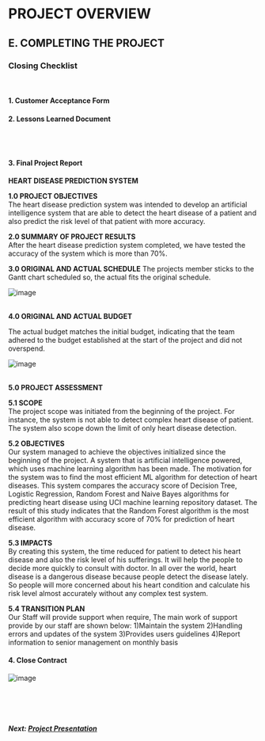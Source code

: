 # PROJECT OVERVIEW

## E. COMPLETING THE PROJECT
### Closing Checklist
<br>

#### 1. Customer Acceptance Form <br>


#### 2. Lessons Learned Document <br>

<br><br>
#### 3. Final Project Report
**HEART DISEASE PREDICTION SYSTEM**

**1.0 PROJECT OBJECTIVES** <br>
The heart disease prediction system was intended to develop an artificial intelligence system that are able to detect the heart disease of a patient and also predict the risk level of that patient with more accuracy. 

**2.0 SUMMARY OF PROJECT RESULTS** <br>
After the heart disease prediction system completed, we have tested the accuracy of the system which is more than 70%.

**3.0 ORIGINAL AND ACTUAL SCHEDULE**
The projects member sticks to the Gantt chart scheduled so, the actual fits the original schedule.

![image](https://user-images.githubusercontent.com/121602283/211955126-0ea88680-dec2-43af-b959-952bf395bb6b.png) <br><br>

**4.0 ORIGINAL AND ACTUAL BUDGET**

The actual budget matches the initial budget, indicating that the team adhered to the budget established at the start of the project and did not overspend.

![image](https://user-images.githubusercontent.com/121602283/211954937-6a445d9c-0e5e-4374-864a-fbd6b1406564.png) <br><br>

**5.0 PROJECT ASSESSMENT**

**5.1 SCOPE** <br>
The project scope was initiated from the beginning of the project. For instance, the system is not able to detect complex heart disease of patient. The system also scope down the limit of only heart disease detection.

**5.2 OBJECTIVES** <br>
Our system managed to achieve the objectives initialized since the beginning of the project. A system that is artificial intelligence powered, which uses machine learning algorithm has been made. The motivation for the system was to  find  the  most  efficient  ML  algorithm  for detection of heart diseases. This system compares the accuracy score of Decision Tree, Logistic Regression, Random Forest and Naive Bayes algorithms for predicting heart disease using UCI machine learning repository dataset. The result of this study indicates that the Random Forest algorithm is the most efficient algorithm with accuracy  score  of  70%  for prediction  of  heart  disease.

**5.3 IMPACTS** <br>
By creating this system, the time reduced for patient to detect his heart disease and also the risk level of his sufferings. It will help the people to decide more quickly to consult with doctor. In all over the world, heart disease is a dangerous disease because people detect the disease lately. So people will more concerned about his heart condition and calculate his risk level almost accurately without any complex test system.

**5.4 TRANSITION PLAN** <br>
Our Staff will provide support when require, The main work of support provide by our staff are shown below:
1)Maintain the system
2)Handling errors and updates of the system
3)Provides users guidelines
4)Report information to senior management on monthly basis

#### 4. Close Contract <br>

![image](https://user-images.githubusercontent.com/121602283/211956173-d50e54d3-fa03-4c68-86f0-4d5d7efeef22.png)







<br><br><br>
##### Next: [Project Presentation](F-PROJECT_PRESENTATION.md)
